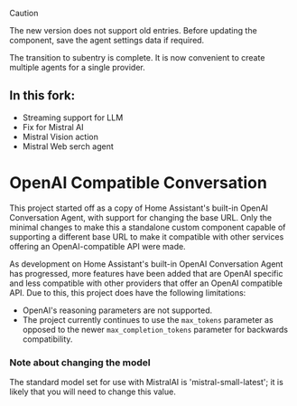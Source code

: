 >[!CAUTION]
>The new version does not support old entries. Before updating the component, save the agent settings data if required.

The transition to subentry is complete. It is now convenient to create multiple agents for a single provider.

## In this fork:
* Streaming support for LLM
* Fix for Mistral AI
* Mistral Vision action
* Mistral Web serch agent

# OpenAI Compatible Conversation
This project started off as a copy of Home Assistant's built-in OpenAI Conversation Agent, with support for changing the base URL. Only the minimal changes to make this a standalone custom component capable of supporting a different base URL to make it compatible with other services offering an OpenAI-compatible API were  made.

As development on Home Assistant's built-in OpenAI Conversation Agent has progressed, more features have been added that are OpenAI specific and less compatible with other providers that offer an OpenAI compatible API. Due to this, this project does have the following limitations:

* OpenAI's reasoning parameters are not supported.
* The project currently continues to use the `max_tokens` parameter as opposed to the newer `max_completion_tokens` parameter for backwards compatibility.

### Note about changing the model

The standard model set for use with MistralAI is 'mistral-small-latest'; it is likely that you will need to change this value.
